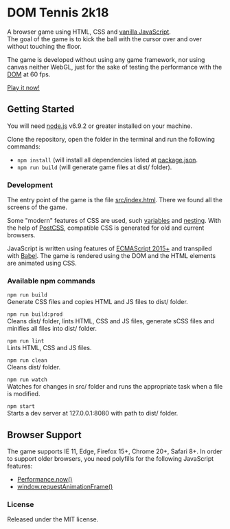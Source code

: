 # DOM Tennis 2k18
A browser game using HTML, CSS and [vanilla JavaScript](http://vanilla-js.com/).  
The goal of the game is to kick the ball with the cursor over and over without touching the floor.

The game is developed without using any game framework, nor using canvas neither WebGL, just for
the sake of testing the performance with the [DOM](https://en.wikipedia.org/wiki/Document_Object_Model) at 60 fps.

[Play it now!](https://raohmaru.com/lab/game/dom-tennis-2k18/)

## Getting Started
You will need [node.js](https://nodejs.org/en/) v6.9.2 or greater installed on your machine.

Clone the repository, open the folder in the terminal and run the following commands:

- `npm install` (will install all dependencies listed at [package.json](https://github.com/raohmaru/DOM-Tennis-2k18/blob/master/package.json).
- `npm run build` (will generate game files at dist/ folder).

### Development
The entry point of the game is the file [src/index.html](https://github.com/raohmaru/DOM-Tennis-2k18/blob/master/src/index.html).
There we found all the screens of the game.

Some "modern" features of CSS are used, such [variables](https://www.w3.org/TR/css-variables/) and
[nesting](http://tabatkins.github.io/specs/css-nesting/). With the help of [PostCSS](http://postcss.org/),
compatible CSS is generated for old and current browsers.

JavaScript is written using features of [ECMAScript 2015+](https://github.com/lukehoban/es6features#readme)
and transpiled with [Babel](https://babeljs.io/). The game is rendered using the DOM and the HTML
elements are animated using CSS.

### Available npm commands
`npm run build`  
Generate CSS files and copies HTML and JS files to dist/ folder.

`npm run build:prod`  
Cleans dist/ folder, lints HTML, CSS and JS files, generate sCSS files and minifies all files into
dist/ folder.

`npm run lint`  
Lints HTML, CSS and JS files.

`npm run clean`  
Cleans dist/ folder.

`npm run watch`  
Watches for changes in src/ folder and runs the appropriate task when a file is modified.

`npm start`  
Starts a dev server at 127.0.0.1:8080 with path to dist/ folder.

## Browser Support
The game supports IE 11, Edge, Firefox 15+, Chrome 20+, Safari 8+.
In order to support older browsers, you need polyfills for the following JavaScript features:

- [Performance.now()](https://developer.mozilla.org/en-US/docs/Web/API/Performance/now)
- [window.requestAnimationFrame()](https://developer.mozilla.org/en-US/docs/Web/API/window/requestAnimationFrame)

### License
Released under the MIT license.
